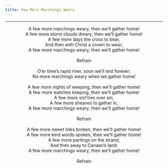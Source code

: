 ```yaml
---
title: Few More Marchings Weary
---
```


---
<center>
A few more marchings weary, then we’ll gather home!<br/>
A few more storm clouds dreary, then we’ll gather home!<br/>
A few more days the cross to bear,<br/>
And then with Christ a crown to wear;<br/>
A few more marchings weary, then we’ll gather home!<br/>
<br/>
Refrain<br/>
<br/>
O’er time’s rapid river, soon we’ll rest forever;<br/>
No more marchings weary when we gather home!<br/>
<br/>
A few more nights of weeping, then we’ll gather home!<br/>
A few more watches keeping, then we’ll gather home!<br/>
A few more vict’ries over sin,<br/>
A few more sheaves to gather in,<br/>
A few more marchings weary, then we’ll gather home!<br/>
<br/>
Refrain<br/>
<br/>
A few more sweet links broken, then we’ll gather home!<br/>
A few more kind words spoken, then we’ll gather home!<br/>
A few more partings on the strand,<br/>
And then away to Canaan’s land:<br/>
A few more marchings weary, then we’ll gather home!<br/>
<br/>
Refrain
</center>